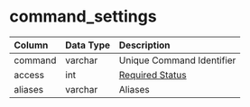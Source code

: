 # command_settings

| Column | Data Type | Description |
| :--- | :--- | :--- |
| command | varchar | Unique Command Identifier |
| access | int | [Required Status](../../../../categories/player/status-levels) |
| aliases | varchar | Aliases |


